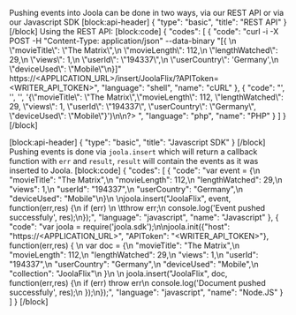 Pushing events into Joola can be done in two ways, via our REST API or via our Javascript SDK
[block:api-header]
{
  "type": "basic",
  "title": "REST API"
}
[/block]
Using the REST API:
[block:code]
{
  "codes": [
    {
      "code": "curl -i -X POST -H \"Content-Type: application/json\" --data-binary \"[{ \n  \\\"movieTitle\\\": \\\"The Matrix\\\",\n  \\\"movieLength\\\": 112,\n  \\\"lengthWatched\\\": 29,\n  \\\"views\\\": 1,\n  \\\"userId\\\": \\\"194337\\\",\n  \\\"userCountry\\\": 'Germany',\n  \\\"deviceUsed\\\": \\\"Mobile\\\"\n}]\" https://<APPLICATION_URL>/insert/JoolaFlix/<COLLECTION>?APIToken=<WRITER_API_TOKEN>",
      "language": "shell",
      "name": "cURL"
    },
    {
      "code": "<?php\n\nfunction beaconInsert($host, $apitoken, $collection, $doc) {\n    $ch = curl_init($host . '/beacon/workspace/' . $collection . '?APIToken=' . $apitoken);\n    curl_setopt($ch, CURLOPT_CUSTOMREQUEST, \"POST\");\n    curl_setopt($ch, CURLOPT_POSTFIELDS, $doc);\n    curl_setopt($ch, CURLOPT_RETURNTRANSFER, true);\n    curl_setopt($ch, CURLOPT_HTTPHEADER, array(\n        'Content-Type: application/json',\n        'Content-Length: ' . strlen($doc))\n    );\n    $result = curl_exec($ch);\n    curl_close($ch);\n}\n\nbeaconInsert('https://<APPLICATION_URL>', '<WRITER_API_TOKEN>', '<COLLECTION>', '{\"movieTitle\": \"The Matrix\",\"movieLength\": 112, \"lengthWatched\": 29, \"views\": 1, \"userId\": \"194337\", \"userCountry\": \"Germany\", \"deviceUsed\": \"Mobile\"}')\n\n?>  ",
      "language": "php",
      "name": "PHP"
    }
  ]
}
[/block]

[block:api-header]
{
  "type": "basic",
  "title": "Javascript SDK"
}
[/block]
Pushing events is done via `joola.insert` which will return a callback function with `err` and `result`, `result` will contain the events as it was inserted to Joola.
[block:code]
{
  "codes": [
    {
      "code": "var event = {\n  \"movieTitle\": \"The Matrix\",\n  \"movieLength\": 112,\n  \"lengthWatched\": 29,\n  \"views\": 1,\n  \"userId\": \"194337\",\n  \"userCountry\": \"Germany\",\n  \"deviceUsed\": \"Mobile\"\n}\n \njoola.insert(\"JoolaFlix\", event, function(err,res) {\n  if (err) \n  \tthrow err;\n  console.log('Event pushed successfuly', res);\n});",
      "language": "javascript",
      "name": "Javascript"
    },
    {
      "code": "var joola = require('joola.sdk');\n\njoola.init({\"host\": \"https://<APPLICATION_URL>\", \"APIToken\": \"<WRITER_API_TOKEN>\"}, function(err,res) { \n    var doc = {\n        \"movieTitle\": \"The Matrix\",\n        \"movieLength\": 112,\n        \"lengthWatched\": 29,\n        \"views\": 1,\n        \"userId\": \"194337\",\n        \"userCountry\": \"Germany\",\n        \"deviceUsed\": \"Mobile\",\n        \"collection\": \"JoolaFlix\"\n    }\n \n    joola.insert(\"JoolaFlix\", doc, function(err,res) {\n        if (err) throw err\n        console.log('Document pushed successfuly', res);\n    });\n});",
      "language": "javascript",
      "name": "Node.JS"
    }
  ]
}
[/block]